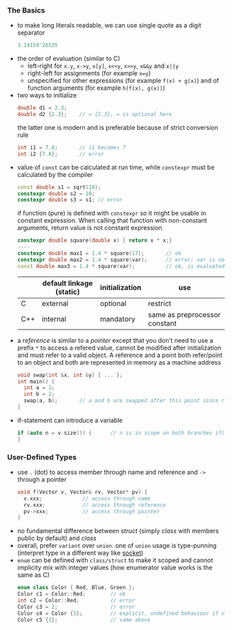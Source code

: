 ### The Basics

- to make long literals readable, we can use single quote as a digit separator
  ```cpp
  3.14159'26535
  ```
- the order of evaluation (similar to C)
  - left-right for `x.y`, `x->y`, `x[y]`, `x<<y`, `x>>y`, `x&&y` and `x||y`
  - right-left for assignments (for example `x=y`)
  - unspecified for other expressions (for example `f(x) + g(x)`) and of function arguments (for example `h(f(x), g(x))`)
- two ways to initialize
  ```cpp
  double d1 = 2.3;
  double d2 {2.3};    // = {2.3}, = is optional here
  ```
  the latter one is modern and is preferable because of strict conversion rule
  ```cpp
  int i1 = 7.8;       // i1 becomes 7
  int i2 {7.8};       // error
  ```
- value of `const` can be calculated at run time, while `constexpr` must be calculated by the compiler
  ```cpp
  const double s1 = sqrt(10);
  constexpr double s2 = 10;
  constexpr double s3 = s1; // error
  ```
  if function (pure) is defined with `constexpr` so it might be usable in constant expression. When calling that function with non-constant arguments, return value is not constant expression
  ```cpp
  constexpr double square(double x) { return x * x;}
  ----
  constexpr double max1 = 1.4 * square(17);       // ok
  constexpr double max2 = 1.4 * square(var);      // error: var is not constant expression
  const double max3 = 1.4 * square(var);          // ok, is evaluated at runtime
  ```
  |     | default linkage (static) | initialization | use                           |
  | --- | ------------------------ | -------------- | ----------------------------- |
  | C   | external                 | optional       | restrict                      |
  | C++ | internal                 | mandatory      | same as preprocessor constant |
- a _reference_ is similar to a _pointer_ except that you don't need to use a prefix `*` to access a refered value, cannot be modified after initialization and must refer to a valid object. A reference and a point both refer/point to an object and both are represented in memory as a machine address
  ```cpp
  void swap(int &x, int &y) { ... };
  int main() {
    int a = 1;
    int b = 2;
    swap(a, b);       // a and b are swapped after this point since reference makes sure we use that variable itself (not copy)
  }
  ```
- if-statement can introduce a variable
  ```cpp
  if (auto n = v.size()) {      // n is in scope on both branches if/else
  }
  ```

### User-Defined Types

- use `.` (dot) to access member through name and reference and `->` through a pointer
  ```cpp
  void f(Vector v, Vector& rv, Vector* pv) {
    v.xxx;             // access through name
    rv.xxx;            // access through reference
    pv->xxx;           // access through pointer
  }
  ```
- no fundamental difference between _struct_ (simply _class_ with members public by default) and _class_
- overall, prefer `variant` over `union`. one of `union` usage is type-punning (interpret type in a different way like [socket](https://en.wikipedia.org/wiki/Type_punning#Sockets_example))
- `enum` can be defined with `class/struct` to make it scoped and cannot implicity mix with integer values (how enumerator value works is the same as C)
  ```cpp
  enum class Color { Red, Blue, Green };
  Color c1 = Color::Red;        // ok
  int c2 = Color::Red;          // error
  Color c3 = 2;                 // error
  Color c4 = Color {1};         // explicit, undefined behaviour if value is out of enum ranges
  Color c5 {1};                 // same above
  ```
